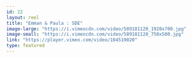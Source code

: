 ```yaml
---
id: 22 
layout: reel
title: "Emman & Paula : SDE"
image-large: "https://i.vimeocdn.com/video/589181120_1920x700.jpg"
image-small: "https://i.vimeocdn.com/video/589181120_750x500.jpg"
link: "https://player.vimeo.com/video/104519020"
type: featured
---
```

